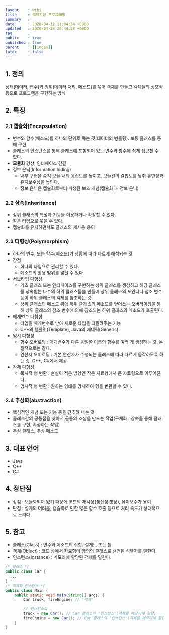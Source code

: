 ```yaml
---
layout    : wiki
title     : 객체지향 프로그래밍
summary   : 
date      : 2020-04-12 11:04:34 +0900
updated   : 2020-04-28 20:44:58 +0900
tag       : 
public    : true
published : true
parent    : [[index]]
latex     : false
---
```


## 1. 정의
상태(데이터, 변수)와 행위(데이터 처리, 메소드)를 묶어 객체를 만들고 객체들의 상호작용으로 프로그램을 구현하는 방식

## 2. 특징
### 2.1 캡슐화(Encapsulation)
- 변수와 함수(메소드)를 하나의 단위로 묶는 것(데이터의 번들링). 보통 클래스를 통해 구현
- 클래스의 인스턴스를 통해 클래스에 포함되어 있는 변수와 함수에 쉽게 접근할 수 있다.
- **모듈화** 향상, 인터페이스 간결
- 정보 은닉(Information hiding)
	- 내부 구현을 숨겨 모듈 내의 응집도를 높이고, 모듈간의 결합도를 낮춰 유연성과 유지보수성을 높인다.
	- 정보 은닉은 캡슐화로부터 파생된 보조 개념(캡슐화 != 정보 은닉)
 
 
### 2.2 상속(Inheritance)
- 상위 클래스의 특성과 기능을 이용하거나 확장할 수 있다.
- 같은 타입으로 묶을 수 있다.
- 캡슐화를 유지하면서도 클래스의 재사용 용이


### 2.3 다형성(Polymorphism)
- 하나의 변수, 또는 함수(메소드)가 상황에 따라 다르게 해석되는 것
- 장점
	- 하나의 타입으로 관리할 수 있다.
	- 메소드의 활용 범위를 넓힐 수 있다.
- 서브타입 다형성
	- 기초 클래스 또는 인터페이스를 구현하는 상위 클래스를 생성하고 해당 클래스를 상속받는 다수의 하위 클래스들을 만들어 상위 클래스의 포인터나 참조 변수 등이 하위 클래스의 객체를 참조하는 것
	- 상위 클래스의 메소드 위에 하위 클래스의 메소드를 덮어쓰는 오버라이딩을 통해 상위 클래스의 참조 변수에 의해 참조되는 하위 클래스의 메소드가 호출된다.
- 매개변수 다형성
	- 타입을 매개변수로 받아 새로운 타입을 되돌려주는 기능
	- C++의 템플릿(Template), Java의 제네릭(Generic)
- 임시 다형성
	- 함수 오버로딩 : 매개변수가 다른 동일한 이름의 함수를 여러 개 생성하는 것. 본질적으로는 같다.
	- 연산자 오버로딩 : 기본 연산자가 수행되는 클래스에 따라 다르게 동작하도록 하는 것. C++, C#에서 제공
- 강제 다형성
	- 묵시적 형 변환 : 손실이 적은 방향인 작은 자료형에서 큰 자료형으로 이루어진다.
	- 명시적 형 변환 : 원하는 형태를 명시하여 형을 변환할 수 있다.


### 2.4 추상화(abstraction)
- 핵심적인 개념 또는 기능 등을 간추려 내는 것
- 클래스간의 공통점을 찾아서 공통의 조상을 만드는 작업(구체화 : 상속을 통해 클래스를 구현, 확장하는 작업)
- 추상 클래스, 추상 메소드

## 3. 대표 언어
- Java
- C++
- C#
 
## 4. 장단점
- 장점 : 모듈화되어 있기 때문에 코드의 재사용(생산성 향상), 유지보수가 용이
- 단점 : 설계의 어려움, 캡슐화로 인한 많은 함수 호출 등으로 처리 속도가 상대적으로 느리다.
 
## 5. 참고
- 클래스(Class) : 변수와 메소드의 집합. 설계도 또는 틀.
- 객체(Object) : 코드 상에서 자료형이 임의의 클래스로 선언된 식별자를 말한다.
- 인스턴스(Instance) : 메모리에 할당된 객체를 말한다.
 
```{.java .numberLines}
/* 클래스 */
public class Car {
  ...
}
/* 객체와 인스턴스 */
public class Main {
	public static void main(String[] args) {
		Car truck, fireEngine; // '객체'

		// 인스턴스화
		truck = new Car(); // Car 클래스의 '인스턴스'(객체를 메모리에 할당)
		fireEngine = new Car(); // Car 클래스의 '인스턴스'(객체를 메모리에 할당)
	}
}
```

